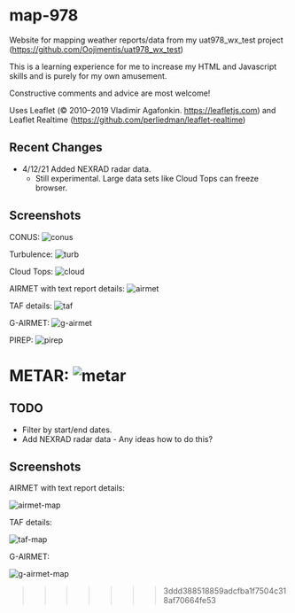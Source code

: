 # map-978

Website for mapping weather reports/data from my uat978_wx_test project (https://github.com/Oojimentis/uat978_wx_test)

This is a learning experience for me to increase my HTML and Javascript skills and is purely for my own amusement.

Constructive comments and advice are most welcome!

Uses Leaflet (© 2010–2019 Vladimir Agafonkin. https://leafletjs.com) 
and Leaflet Realtime (https://github.com/perliedman/leaflet-realtime)

## Recent Changes
* 4/12/21 Added NEXRAD radar data.
  * Still experimental. Large data sets like Cloud Tops can freeze browser.


## Screenshots

CONUS:
![conus](https://user-images.githubusercontent.com/60933475/114481337-5a93b880-9bd2-11eb-8ac9-e6aedc3dcf35.png)

Turbulence:
![turb](https://user-images.githubusercontent.com/60933475/114481364-67181100-9bd2-11eb-8b1e-0c2444922202.png)

Cloud Tops:
![cloud](https://user-images.githubusercontent.com/60933475/114481385-6ed7b580-9bd2-11eb-9bf4-80d632e3e41f.png)

AIRMET with text report details:
![airmet](https://user-images.githubusercontent.com/60933475/114482518-b2cbba00-9bd4-11eb-8602-59d221f4840d.png)

TAF details:
![taf](https://user-images.githubusercontent.com/60933475/114482549-bb23f500-9bd4-11eb-8777-2d5ca843c77a.png)

G-AIRMET:
![g-airmet](https://user-images.githubusercontent.com/60933475/114482564-c414c680-9bd4-11eb-8c4a-b399f0174723.png)

PIREP:
![pirep](https://user-images.githubusercontent.com/60933475/114482593-d262e280-9bd4-11eb-9482-3f1266b9b591.png)

METAR:
![metar](https://user-images.githubusercontent.com/60933475/114482662-f1fa0b00-9bd4-11eb-94d8-936185d87a0c.png)
=======
## TODO
* Filter by start/end dates.
* Add NEXRAD radar data - Any ideas how to do this?

## Screenshots

AIRMET with text report details:

![airmet-map](https://user-images.githubusercontent.com/60933475/109404981-9bdd4b00-7939-11eb-8176-dbc68a1d339c.jpg)

TAF details:

![taf-map](https://user-images.githubusercontent.com/60933475/109404985-a4358600-7939-11eb-9852-cf42b59b018e.jpg)

G-AIRMET:

![g-airmet-map](https://user-images.githubusercontent.com/60933475/109404987-a5ff4980-7939-11eb-9540-0c9206a752ca.jpg)


>>>>>>> 3ddd388518859adcfba1f7504c318af70664fe53

